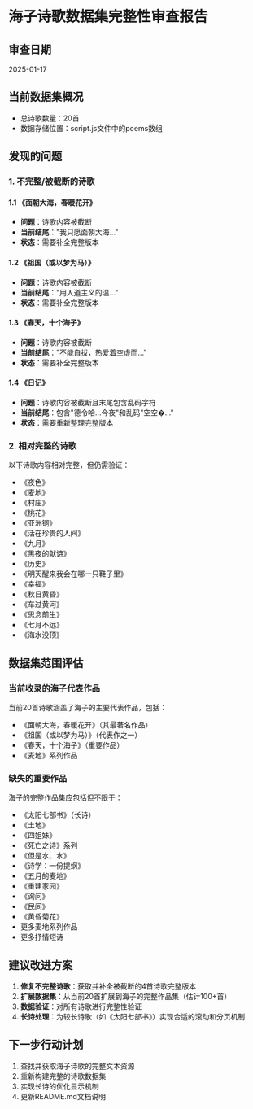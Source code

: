 # 海子诗歌数据集完整性审查报告

## 审查日期
2025-01-17

## 当前数据集概况
- 总诗歌数量：20首
- 数据存储位置：script.js文件中的poems数组

## 发现的问题

### 1. 不完整/被截断的诗歌

#### 1.1 《面朝大海，春暖花开》
- **问题**：诗歌内容被截断
- **当前结尾**："我只愿面朝大海..."
- **状态**：需要补全完整版本

#### 1.2 《祖国（或以梦为马）》
- **问题**：诗歌内容被截断
- **当前结尾**："用人道主义的温..."
- **状态**：需要补全完整版本

#### 1.3 《春天，十个海子》
- **问题**：诗歌内容被截断
- **当前结尾**："不能自拔，热爱着空虚而..."
- **状态**：需要补全完整版本

#### 1.4 《日记》
- **问题**：诗歌内容被截断且末尾包含乱码字符
- **当前结尾**：包含"德令哈...今夜"和乱码"空空�..."
- **状态**：需要重新整理完整版本

### 2. 相对完整的诗歌
以下诗歌内容相对完整，但仍需验证：
- 《夜色》
- 《麦地》
- 《村庄》
- 《桃花》
- 《亚洲铜》
- 《活在珍贵的人间》
- 《九月》
- 《黑夜的献诗》
- 《历史》
- 《明天醒来我会在哪一只鞋子里》
- 《幸福》
- 《秋日黄昏》
- 《车过黄河》
- 《思念前生》
- 《七月不远》
- 《海水没顶》

## 数据集范围评估

### 当前收录的海子代表作品
当前20首诗歌涵盖了海子的主要代表作品，包括：
- 《面朝大海，春暖花开》（其最著名作品）
- 《祖国（或以梦为马）》（代表作之一）
- 《春天，十个海子》（重要作品）
- 《麦地》系列作品

### 缺失的重要作品
海子的完整作品集应包括但不限于：
- 《太阳七部书》（长诗）
- 《土地》
- 《四姐妹》
- 《死亡之诗》系列
- 《但是水、水》
- 《诗学：一份提纲》
- 《五月的麦地》
- 《重建家园》
- 《询问》
- 《民间》
- 《黄昏菊花》
- 更多麦地系列作品
- 更多抒情短诗

## 建议改进方案

1. **修复不完整诗歌**：获取并补全被截断的4首诗歌完整版本
2. **扩展数据集**：从当前20首扩展到海子的完整作品集（估计100+首）
3. **数据验证**：对所有诗歌进行完整性验证
4. **长诗处理**：为较长诗歌（如《太阳七部书》）实现合适的滚动和分页机制

## 下一步行动计划
1. 查找并获取海子诗歌的完整文本资源
2. 重新构建完整的诗歌数据集
3. 实现长诗的优化显示机制
4. 更新README.md文档说明
